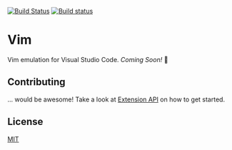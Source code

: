 [![Build Status](https://travis-ci.org/VSCodeVim/Vim.svg?branch=master)](https://travis-ci.org/VSCodeVim/Vim) [![Build status](https://ci.appveyor.com/api/projects/status/0t6ljij7g5h0ddx8?svg=true)](https://ci.appveyor.com/project/guillermooo/vim)

# Vim

Vim emulation for Visual Studio Code. *Coming Soon!* :gift:

## Contributing

... would be awesome! Take a look at [Extension API](https://code.visualstudio.com/docs/extensionAPI/overview) on how to get started.

## License

[MIT](LICENSE.txt)
